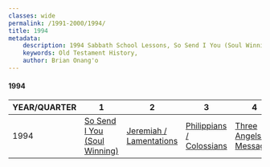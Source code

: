 ```yaml
---
classes: wide
permalink: /1991-2000/1994/
title: 1994
metadata:
    description: 1994 Sabbath School Lessons, So Send I You (Soul Winning), Jeremiah / Lamentations, Philippians / Colossians, Three Angels' Messages
    keywords: Old Testament History,
    author: Brian Onang'o
---
```


#### 1994

YEAR/QUARTER |   1  | 2| 3| 4
-------------|------------|---|--|---
1994   |  [So Send I You (Soul Winning)](/1991-2000/1994/quarter1) | [Jeremiah / Lamentations](/1991-2000/1994/quarter2) | [Philippians / Colossians](/1991-2000/1994/quarter3) | [Three Angels' Messages](/1991-2000/1994/quarter4) |
 